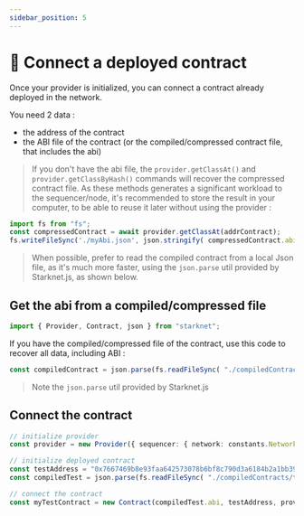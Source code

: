 ```yaml
---
sidebar_position: 5
---
```


# 🔌 Connect a deployed contract

Once your provider is initialized, you can connect a contract already deployed in the network.

You need 2 data :

- the address of the contract
- the ABI file of the contract (or the compiled/compressed contract file, that includes the abi)

> If you don't have the abi file, the `provider.getClassAt()` and `provider.getClassByHash()` commands will recover the compressed contract file. As these methods generates a significant workload to the sequencer/node, it's recommended to store the result in your computer, to be able to reuse it later without using the provider :

```typescript
import fs from "fs";
const compressedContract = await provider.getClassAt(addrContract);
fs.writeFileSync('./myAbi.json', json.stringify( compressedContract.abi, undefined, 2));
```

> When possible, prefer to read the compiled contract from a local Json file, as it's much more faster, using the `json.parse` util provided by Starknet.js, as shown below.

## Get the abi from a compiled/compressed file

```typescript
import { Provider, Contract, json } from "starknet";
```

If you have the compiled/compressed file of the contract, use this code to recover all data, including ABI :

```typescript
const compiledContract = json.parse(fs.readFileSync( "./compiledContracts/test.json").toString( "ascii"));
```

> Note the `json.parse` util provided by Starknet.js

## Connect the contract

```typescript
// initialize provider
const provider = new Provider({ sequencer: { network: constants.NetworkName.SN_GOERLI } });

// initialize deployed contract
const testAddress = "0x7667469b8e93faa642573078b6bf8c790d3a6184b2a1bb39c5c923a732862e1";
const compiledTest = json.parse(fs.readFileSync( "./compiledContracts/test.json").toString("ascii"));

// connect the contract
const myTestContract = new Contract(compiledTest.abi, testAddress, provider);
```
